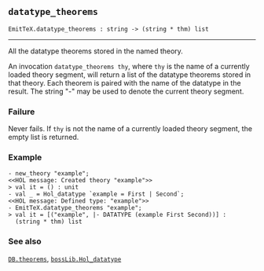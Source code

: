 ## `datatype_theorems`

``` hol4
EmitTeX.datatype_theorems : string -> (string * thm) list
```

------------------------------------------------------------------------

All the datatype theorems stored in the named theory.

An invocation `datatype_theorems thy`, where `thy` is the name of a
currently loaded theory segment, will return a list of the datatype
theorems stored in that theory. Each theorem is paired with the name of
the datatype in the result. The string "-" may be used to denote the
current theory segment.

### Failure

Never fails. If `thy` is not the name of a currently loaded theory
segment, the empty list is returned.

### Example

``` hol4
- new_theory "example";
<<HOL message: Created theory "example">>
> val it = () : unit
- val _ = Hol_datatype `example = First | Second`;
<<HOL message: Defined type: "example">>
- EmitTeX.datatype_theorems "example";
> val it = [("example", |- DATATYPE (example First Second))] :
  (string * thm) list
```

### See also

[`DB.theorems`](#DB.theorems),
[`bossLib.Hol_datatype`](#bossLib.Hol_datatype)
